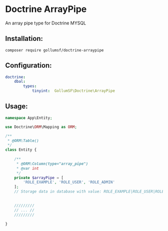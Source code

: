 # Doctrine ArrayPipe

An array pipe type for Doctrine MYSQL

## Installation:

```shell
composer require gollumsf/doctrine-arraypipe
```

## Configuration:

```yaml
doctrine:
    dbal:
        types:
            tinyint:  GollumSF\Doctrine\ArrayPipe
```


## Usage:


```php
namespace App\Entity;

use Doctrine\ORM\Mapping as ORM;

/**
 * @ORM\Table()
 */
class Entity {
	
	/**
	 * @ORM\Column(type="array_pipe")
	 * @var int
	 */
	private $arrayPipe = [
		'ROLE_EXAMPLE', 'ROLE_USER', 'ROLE_ADMIN'
	];
	// Storage data in database with value: ROLE_EXAMPLE|ROLE_USER|ROLE_ADMIN
	
	
	/////////
	// ... //
	/////////
	
}
```
